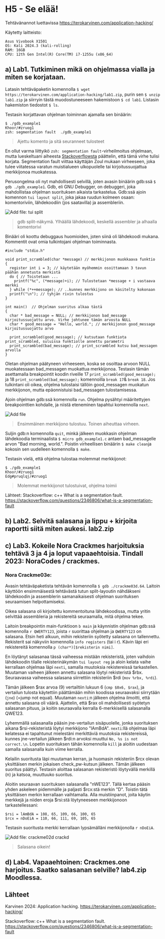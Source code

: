 # H5 - Se elää!

Tehtävänannot luettavissa https://terokarvinen.com/application-hacking/

Käytetty laitteisto:
````
Asus Vivobook X1501
OS: Kali 2024.3 (kali-rolling)
RAM: 16GB
CPU: 12th Gen Intel(R) Core(TM) i7-1255u (x86_64)
````
   
## a) Lab1. Tutkiminen mikä on ohjelmassa vialla ja miten se korjataan. 

Latasin tehtäväpaketin komennolla ``$ wget https://terokarvinen.com/application-hacking/lab1.zip``, purin sen ``$ unzip lab1.zip`` ja siirryin tästä muodostuneeseen hakemistoon ``$ cd lab1``. Listasin hakemiston tiedostot ``$ ls``.

Testasin korjattavan ohjelman toiminnan ajamalla sen binäärin:
````
$ ./gdb_example1 
Khoor/#zruog1
zsh: segmentation fault  ./gdb_example1
````
> Ajettu komento ja sitä seuranneet tulosteet

En ollut varma liittyikö ``zsh: segmentation fault``-virheilmoitus ohjelmaan, mutta lueskeltuani aiheesta [Stackoverflowsta](https://stackoverflow.com/questions/2346806/what-is-a-segmentation-fault) päättelin, että tämä virhe tulisi korjata. Segmentation fault viittaa käyttäjän Zoul mukaan virheeseen, joka tulee viitatessa varatun muistialueen ulkopuolelle tai kirjoitussuojattua merkkijonoa muokatessa. 

Perusongelma oli nyt mahdollisesti selvillä, joten avasin binäärin gdb:ssä ``$ gdb ./gdb_example1``. Gdb, eli GNU Debugger, on debuggeri, joka mahdollistaa ohjelman suorituksen aikaista tarkastelua. Gdb:ssä ajoin komennon ``tui layout split``, joka jakaa ruudun kolmeen osaan: komentoriviin, lähdekoodiin (jos saatavilla) ja assembleriin. 

![Add file: tui split](/img/h5/gdb_split.png)
> gdb split-näkymä. Ylhäällä lähdekoodi, keskellä assembler ja alhaalla komentorivi

Binääri oli koottu debuggaus huomioiden, joten siinä oli lähdekoodi mukana. Kommentit ovat omia tulkintojani ohjelman toiminnasta.

````
#include "stdio.h"

void print_scrambled(char *message) // merkkijonon muokkaava funktio
{
  register int i = 3; // käytetään myöhemmin osoittamaan 3 tavun päähän annetusta merkistä
  do { // Toistetaan ...
    printf("%c", (*message)+i); // Tulostetaan *message + i vastaava merkki
  } while (*++message); // ..kunnes merkkijono on käsitelty kokonaan
  printf("\n"); // tyhjän rivin tulostus
}

int main()  // Ohjelman suoritus alkaa tästä
{
  char * bad_message = NULL; // merkkijonon bad_message kirjoitussuojattu arvo. Virhe johtunee tämän arvosta NULL
  char * good_message = "Hello, world."; // merkkijonon good_message kirjoitussuojattu arvo

  print_scrambled(good_message); // kutsutaan funktiota print_scrambled, suluissa funktiolle annettu parametri
  print_scrambled(bad_message); // print_scrambled kutsu bad_messagen arvolla
}
````

Oletan ohjelman päätyneen virheeseen, koska se osoittaa arvoon NULL muokatessaan bad_messagen muokattua merkkijonoa. Testasin tämän asettamalla breakpointit koodin riveille 17 ``print_scrambled(good_message);`` ja 18 ``print_scrambled(bad_message);`` komennoilla ``break 17``& ``break 18``. Jos tulkintani oli oikea, ohjelma tulostaisi tällöin good_messagen muokatun merkkijonon, mutta epäonnistuisi bad_messagen tulostamisessa.

Ajoin ohjelman gdb:ssä komennolla ``run``. Ohjelma pysähtyi määritettyjen breakpointtien kohdalle, ja niistä eteneminen tapahtui komennolla ``next``.

![Add file](/img/h5/lab1_null_error.png)
> Ensimmäinen merkkijono tulostuu. Toinen aiheuttaa virheen.

Suljin gdb:n komennolla ``quit``, minkä jälkeen muokkasin ohjelman lähdekoodia terminaalista ``$ micro gdb_example1.c`` antaen bad_messagelle arvon "Bad morning, world.". Poistin virheellisen binäärin ``$ make clean``ja kokosin sen uudelleen komennolla ``$ make``. 

Testasin vielä, että ohjelma tulostaa molemmat merkkijonot:
````
$ ./gdb_example1
Khoor/#zruog1
Edg#pruqlqj/#zruog1
````
> Molemmat merkkijonot tulostuivat, ohjelma toimii

Lähteet:
Stackoverflow: c++ What is a segmentation fault. https://stackoverflow.com/questions/2346806/what-is-a-segmentation-fault
   
## b) Lab2. Selvitä salasana ja lippu + kirjoita raportti siitä miten aukesi. lab2.zip




## c) Lab3. Kokeile Nora Crackmes harjoituksia tehtävä 3 ja 4 ja loput vapaaehtoisia. Tindall 2023: NoraCodes / crackmes.

### Nora Crackme03e:

Avasin tehtäväpaketista tehtävän komennolla ``$ gdb ./crackme03d.64``. Laitoin käyttöön ensimmäisestä tehtävästä tutun split-layoutin nähdäkseni lähdekoodin ja assemblerin samanaikaisesti ohjelman suorituksen seuraamisen helpottamiseksi. 

Oikea salasana oli kirjoitettu kommentoituna lähdekoodissa, mutta yritin selvittää assembleria ja rekistereitä seuraamalla, mitä ohjelma tekee.

Laitoin breakpointin main-funktioon ``b main`` ja käynnistin ohjelman gdb:ssä komennolla ``r QWERTY123``, joista ``r`` suorittaa ohjelman ja ``QWERTY123`` on salasana. Etsin heti alkuun, mihin rekisteriin syötetty salasana on tallennettu. Rekisterit sai näkyviin komennolla ``info registers`` (tai i r). Kävin läpi eri rekistereitä komennolla ``p (char*)[$rekisterin nimi]``.

En löytänyt salasanaa tässä vaiheessa mistään rekisteristä, joten vaihdoin lähdekoodin tilalle rekisterinäkymän ``tui layout reg`` ja aloin kelata vaihe kerrallaan ohjelmaa läpi ``nexti``, samalla muutoksia rekistereissä tarkastellen. Muutaman vaiheen jälkeen annettu salasana löytyi rekisteristä $rbx. Seuraavassa vaiheessa salasana siirrettiin rekisteriin $rdi (``mov %rbx, %rdi``).

Tämän jälkeen $rax arvoa (9) vertailtiin lukuun 6 (``cmp $0x6, $rax``), ja vertailun tulosta käytettiin päättämään mihin koodissa seuraavaksi siirrytään (``jne``) (=jump not equal). Muutaman ``nexti``:n jälkeen ohjelma ilmoitti, että annettu salasana oli väärä. Ajattelin, että $rax oli mahdollisesti syötetyn salasanan pituus, ja koitin seuraavalla kerralla 6-merkkisellä salasanalla QWE123.

Lyhemmällä salasanalla pääsin jne-vertailun sisäpuolelle, jonka suorituksen aikana $rsi-rekisteristä löytyi merkkijono "lAmBdA". ``nexti``:llä ohjelmaa läpi kelatessa ei tapahtunut mielestäni merkittäviä muutoksia rekistereissä, kunnes jne-vertailun jälkeen $rdi:n arvoksi muuttui ``No, %s is not correct.\n``. Lopetin suorituksen tähän komennolla ``kill`` ja aloitin uudestaan samalla salasanalla kuin viime kerralla. 

Kelailin suoritusta läpi muutaman kerran, ja huomasin rekisteriin $rcx olevan yksittäisen merkin jokaisen check_pw-kutsun jälkeen. Tämän jälkeen suoritus päättyi. Testasin aloittaa salasanan rekisteristö löytyvällä merkillä (n) ja katsoa, muuttuuko suoritus.

Aloitin seuraavan suorituksen salasanalla "nWE123". Tällä kertaa pääsin yhden askeleen pidemmälle ja paljasti $rcx:stä merkin "D". Toistin tätä yksittäisen merkin kerrallaan vaihtamalla. Alla muistiinpanot, joita käytin merkkejä ja niiden eroja $rsi:stä löytyneeseen merkkijonoon tarkastellessani:

````
$rsi = lAmBdA = 108, 65, 109, 66, 100, 65
$rcx = nDoEiA = 110, 66, 111, 69, 105, 65
````

Testasin suoritusta merkki kerrallaan lypsämälläni merkkijonolla ``r nDoEiA``.

![Add file: crackme02d crackd](/img/h5/crackme02d.png)
>Salasana oikein!

## d) Lab4. Vapaaehtoinen: Crackmes.one harjoitus. Saatko salasanan selville? lab4.zip Moodlessa.

 ## Lähteet

Karvinen 2024: Application hacking. https://terokarvinen.com/application-hacking/

Stackoverflow: c++ What is a segmentation fault. https://stackoverflow.com/questions/2346806/what-is-a-segmentation-fault
